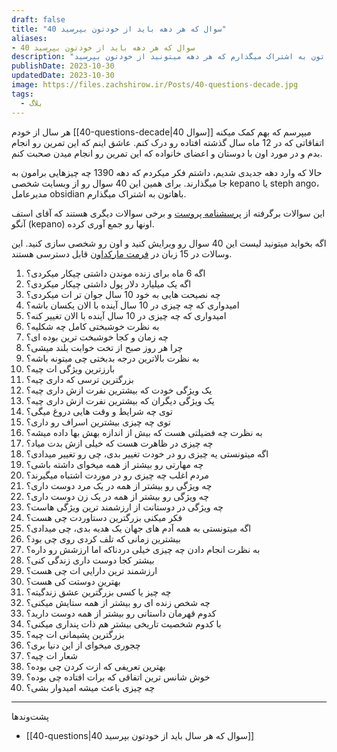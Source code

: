 ```yaml
---
draft: false
title: "40 سوال که هر دهه باید از خودتون بپرسید"
aliases: 
- 40 سوال که هر دهه باید از خودتون بپرسید
description: "توی این مقاله لیست 40 تا سوال رو باهاتون به اشتراک میگذارم که هر دهه میتونید از خودتون بپرسید."
publishDate: 2023-10-30
updatedDate: 2023-10-30
image: https://files.zachshirow.ir/Posts/40-questions-decade.jpg
tags:
  - بلاگ
---
```





هر سال از خودم [[40-questions-decade|40 سوال]] میپرسم که بهم کمک میکنه اتفاقاتی که در 12 ماه سال گذشته افتاده رو درک کنم. عاشق اینم که این تمرین رو انجام بدم و در مورد اون با دوستان و اعضای خانواده که این تمرین رو انجام میدن صحبت کنم.

حالا که وارد دهه جدیدی شدیم، داشتم فکر میکردم که دهه 1390 چه چیزهایی برامون به جا میگذارند. برای همین این 40 سوال رو از وبسایت شخصی kepano یا steph ango، مدیرعامل obsidian باهاتون به اشتراک میگذارم. 

این سوالات برگرفته از [پرسشنامه پروست](https://www.ibna.ir/news/273289/%D9%BE%D8%B1%D8%B3%D8%B4%D9%86%D8%A7%D9%85%D9%87-%D9%85%D8%A7%D8%B1%D8%B3%D9%84-%D9%BE%D8%B1%D9%88%D8%B3%D8%AA-%D8%AA%D8%AD%D9%81%D9%87-%D8%A7%DB%8C-%D8%AA%D8%A7%D8%B1%DB%8C%D8%AE%DB%8C-%D9%88-%D8%A2%D8%B2%D9%85%D9%88%D9%86-%D8%B4%D8%AE%D8%B5%DB%8C%D8%AA) و برخی سوالات دیگری هستند که آقای استف آنگو (kepano) اونها رو جمع آوری کرده. 

اگه بخواید میتونید لیست این 40 سوال رو ویرایش کنید و اون رو شخصی سازی کنید. این وسالات در 15 زبان در [فرمت مارکداون](https://github.com/kepano/40-questions) قابل دسترسی هستند. 

1. اگه 6 ماه برای زنده موندن داشتی چیکار میکردی؟
2. اگه یک میلیارد دلار پول داشتی چیکار میکردی؟ 
3. چه نصیحت هایی به خود 10 سال جوان تر ات میکردی؟ 
4. امیدواری که چه چیزی در 10 سال آینده با الان یکسان باشه؟ 
5. امیدواری که چه چیزی در 10 سال آینده با الان تغییر کنه؟ 
6. به نظرت خوشبختی کامل چه شکلیه؟ 
7. چه زمان و کجا خوشبخت ترین بوده ای؟ 
8. چرا هر روز صبح از تخت خوابت بلند میشی؟ 
9. به نظرت بالاترین درجه بدبختی چی میتونه باشه؟ 
10. بارزترین ویژگی ات چیه؟ 
11. بزرگترین ترسی که داری چیه؟ 
12. یک ویژگی خودت که بیشترین نفرت ازش داری چیه؟ 
13. یک ویژگی دیگران که بیشترین نفرت ازش داری چیه؟ 
14. توی چه شرایط و وقت هایی دروغ میگی؟
15. توی چه چیزی بیشترین اسراف رو داری؟ 
16. به نظرت چه فضیلتی هست که بیش از اندازه بهش بها داده میشه؟ 
17. چه چیزی در ظاهرت هست که خیلی ازش بدت میاد؟ 
18. اگه میتونستی یه چیزی رو در خودت تغییر بدی، چی رو تغییر میدادی؟ 
19. چه مهارتی رو بیشتر از همه میخوای داشته باشی؟ 
20. مردم اغلب چه چیزی رو در موردت اشتباه میگیرند؟
21. چه ویژگی رو بیشتر از همه در یک مرد دوست داری؟ 
22. چه ویژگی رو بیشتر از همه در یک زن دوست داری؟
23. چه ویژگی در دوستانت از ارزشمند ترین ویژگی هاست؟
24. فکر میکنی بزرگترین دستاوردت چی هست؟ 
25. اگه میتونستی به همه آدم های جهان یک هدیه بدی، چی میدادی؟ 
26. بیشترین زمانی که تلف کردی روی چی بود؟ 
27. به نظرت انجام دادن چه چیزی خیلی دردناکه اما ارزشش رو داره؟ 
28. بیشتر کجا دوست داری زندگی کنی؟  
29. ارزشمند ترین دارایی ات چی هست؟ 
30. بهترین دوستت کی هست؟ 
31. چه چیز یا کسی بزرگترین عشق زندگیته؟ 
32. چه شخص زنده ای رو بیشتر از همه ستایش میکنی؟ 
33. کدوم قهرمان داستانی رو بیشتر از همه دوست دارید؟ 
34. با کدوم شخصیت تاریخی بیشتر هم ذات پنداری میکنی؟
35. بزرگترین پشیمانی ات چیه؟ 
36. چجوری میخوای از این دنیا بری؟ 
37. شعار ات چیه؟ 
38. بهترین تعریفی که ازت کردن چی بوده؟ 
39. خوش شانس ترین اتفاقی که برات افتاده چی بوده؟ 
40. چه چیزی باعث میشه امیدوار بشی؟ 

---

پشت‌وند‌ها
- [[40-questions|40 سوال که هر سال باید از خودتون بپرسید]]